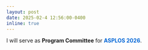 ```yaml
---
layout: post
date: 2025-02-4 12:56:00-0400
inline: true
---
```


<!-- Our paper has been accepeted at <strong><a href="https://hpca-conf.org/2025/">HPCA 2025</a></strong>. -->
I will serve as <strong>Program Committee</strong> for <strong><span style="color: #0366d6">ASPLOS 2026</span></strong>.